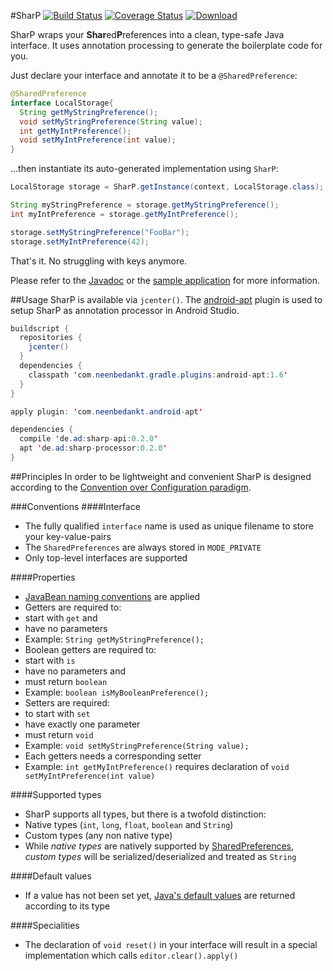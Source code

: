 #SharP [![Build Status](https://travis-ci.org/a11n/sharp.svg?branch=master)](https://travis-ci.org/a11n/sharp) [![Coverage Status](https://coveralls.io/repos/a11n/sharp/badge.svg?branch=master&service=github)](https://coveralls.io/github/a11n/sharp?branch=master) [ ![Download](https://api.bintray.com/packages/a11n/maven/de.ad%3Asharp-api/images/download.svg) ](https://bintray.com/a11n/maven/de.ad%3Asharp-api/_latestVersion)

SharP wraps your **Shar**ed**P**references into a clean, type-safe Java interface. It uses annotation processing to generate the boilerplate code for you.

Just declare your interface and annotate it to be a `@SharedPreference`:
```java
@SharedPreference
interface LocalStorage{
  String getMyStringPreference();
  void setMyStringPreference(String value);
  int getMyIntPreference();
  void setMyIntPreference(int value);
}
```

...then instantiate its auto-generated implementation using `SharP`:

```java
LocalStorage storage = SharP.getInstance(context, LocalStorage.class);

String myStringPreference = storage.getMyStringPreference();
int myIntPreference = storage.getMyIntPreference();

storage.setMyStringPreference("FooBar");
storage.setMyIntPreference(42);
```
That's it. No struggling with keys anymore.

Please refer to the [Javadoc](http://a11n.github.io/sharp/javadoc) or the [sample application](https://github.com/a11n/sharp/tree/master/sharp-sample) for more information.

##Usage
SharP is available via `jcenter()`. The [android-apt](https://bitbucket.org/hvisser/android-apt) plugin is used to setup SharP as annotation processor in Android Studio.
```java
buildscript {
  repositories {
    jcenter()
  }
  dependencies {
    classpath 'com.neenbedankt.gradle.plugins:android-apt:1.6'
  }
}

apply plugin: 'com.neenbedankt.android-apt'

dependencies {
  compile 'de.ad:sharp-api:0.2.0'
  apt 'de.ad:sharp-processor:0.2.0'
}
```

##Principles
In order to be lightweight and convenient SharP is designed according to the [Convention over Configuration paradigm](https://en.wikipedia.org/wiki/Convention_over_configuration).

###Conventions
####Interface
* The fully qualified `interface` name is used as unique filename to store your key-value-pairs
* The `SharedPreferences` are always stored in `MODE_PRIVATE`
* Only top-level interfaces are supported

####Properties
* [JavaBean naming conventions](https://en.wikipedia.org/wiki/JavaBeans#JavaBean_conventions) are applied
* Getters are required to:
 * start with `get` and
 * have no parameters
 * Example: `String getMyStringPreference();`
* Boolean getters are required to:
 * start with `is`
 * have no parameters and
 * must return `boolean`
 * Example: `boolean isMyBooleanPreference();`
* Setters are required:
 * to start with `set`
 * have exactly one parameter
 * must return `void`
 * Example: `void setMyStringPreference(String value);`
* Each getters needs a corresponding setter
 * Example: `int getMyIntPreference()` requires declaration of `void setMyIntPreference(int value)`

####Supported types
* SharP supports all types, but there is a twofold distinction:
 * Native types (`int`, `long`, `float`, `boolean` and `String`)
 * Custom types (any non native type)
* While *native types* are natively supported by [SharedPreferences](http://developer.android.com/reference/android/content/SharedPreferences.html), *custom types* will be serialized/deserialized and treated as `String`

####Default values
* If a value has not been set yet, [Java's default values](https://docs.oracle.com/javase/tutorial/java/nutsandbolts/datatypes.html) are returned according to its type

####Specialities
* The declaration of `void reset()` in your interface will result in a special implementation which calls `editor.clear().apply()`
